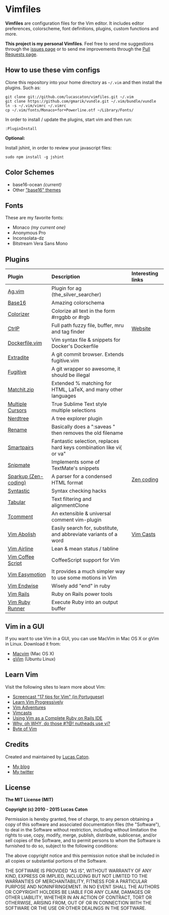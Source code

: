 # Vimfiles

**Vimfiles** are configuration files for the Vim editor. It includes editor preferences, colorscheme, font definitions, plugins, custom functions and more.

**This project is my personal Vimfiles**. Feel free to send me suggestions through the [issues page](https://github.com/lucascaton/vimfiles/issues/new) or to send me improvements through the [Pull Requests page](https://github.com/lucascaton/vimfiles/pulls).

## How to use these vim configs

Clone this repository into your home directory as `~/.vim` and then install the plugins. Such as:

    git clone git://github.com/lucascaton/vimfiles.git ~/.vim
    git clone https://github.com/gmarik/vundle.git ~/.vim/bundle/vundle
    ln -s ~/.vim/vimrc ~/.vimrc
    cp ~/.vim/fonts/Monaco+for+Powerline.otf ~/Library/Fonts/

In order to install / update the plugins, start vim and then run:

    :PluginInstall

**Optional:**

Install jshint, in order to review your javascript files:

    sudo npm install -g jshint

## Color Schemes

* base16-ocean *(current)*
* Other ["base16" themes](http://chriskempson.github.io/base16/)

## Fonts

These are my favorite fonts:

* Monaco *(my current one)*
* Anonymous Pro
* Inconsolata-dz
* Bitstream Vera Sans Mono

## Plugins

| Plugin                                                              | Description                                                         | Interesting links                  |
| :------------------------------------------------------------------ | :------------------------------------------------------------------ | :--------------------------------- |
| [Ag.vim](https://github.com/rking/ag.vim)                           | Plugin for ag (the_silver_searcher)                                 |                                    |
| [Base16](https://github.com/chriskempson/base16-vim)                | Amazing colorschema                                                 |                                    |
| [Colorizer](https://github.com/lilydjwg/colorizer)                  | Colorize all text in the form #rrggbb or #rgb                       |                                    |
| [CtrlP](https://github.com/kien/ctrlp.vim)                          | Full path fuzzy file, buffer, mru and tag finder                    | [Website](http://goo.gl/nUQ1lA)    |
| [Dockerfile.vim](https://github.com/ekalinin/Dockerfile.vim)        | Vim syntax file & snippets for Docker's Dockerfile                  |                                    |
| [Extradite](https://github.com/int3/vim-extradite)                  | A git commit browser. Extends fugitive.vim                          |                                    |
| [Fugitive](https://github.com/tpope/vim-fugitive)                   | A git wrapper so awesome, it should be illegal                      |                                    |
| [Matchit.zip](https://github.com/vim-scripts/matchit.zip)           | Extended % matching for HTML, LaTeX, and many other languages       |                                    |
| [Multiple Cursors](https://github.com/terryma/vim-multiple-cursors) | True Sublime Text style multiple selections                         |                                    |
| [Nerdtree](https://github.com/scrooloose/nerdtree)                  | A tree explorer plugin                                              |                                    |
| [Rename](https://github.com/danro/rename.vim)                       | Basically does a ":saveas <newfile>" then removes the old filename  |                                    |
| [Smartpairs](https://github.com/gorkunov/smartpairs.vim)            | Fantastic selection, replaces hard keys combination like vi{ or va" |                                    |
| [Snipmate](https://github.com/msanders/snipmate.vim)                | Implements some of TextMate's snippets                              |                                    |
| [Sparkup (Zen-coding)](https://github.com/rstacruz/sparkup)         | A parser for a condensed HTML format                                | [Zen coding](http://goo.gl/E4BVWd) |
| [Syntastic](https://github.com/scrooloose/syntastic)                | Syntax checking hacks                                               |                                    |
| [Tabular](https://github.com/godlygeek/tabular)                     | Text filtering and alignmentClone                                   |                                    |
| [Tcomment](https://github.com/tomtom/tcomment_vim)                  | An extensible & universal comment vim-plugin                        |                                    |
| [Vim Abolish](https://github.com/tpope/vim-abolish)                 | Easily search for, substitute, and abbreviate variants of a word    | [Vim Casts](http://goo.gl/CsfUJ6)  |
| [Vim Airline](https://github.com/bling/vim-airline)                 | Lean & mean status / tabline                                        |                                    |
| [Vim Coffee Script](https://github.com/kchmck/vim-coffee-script)    | CoffeeScript support for Vim                                        |                                    |
| [Vim Easymotion](https://github.com/Lokaltog/vim-easymotion/)       | It provides a much simpler way to use some motions in Vim           |                                    |
| [Vim Endwise](https://github.com/tpope/vim-endwise)                 | Wisely add "end" in ruby                                            |                                    |
| [Vim Rails](https://github.com/tpope/vim-rails)                     | Ruby on Rails power tools                                           |                                    |
| [Vim Ruby Runner](https://github.com/henrik/vim-ruby-runner)        | Execute Ruby into an output buffer                                  |                                    |

## Vim in a GUI

If you want to use Vim in a GUI, you can use MacVim in Mac OS X or gVim in Linux. Download it from:

* [Macvim](https://github.com/macvim-dev/macvim/releases) (Mac OS X)
* [gVim](https://apps.ubuntu.com/cat/applications/vim-gnome/) (Ubuntu Linux)

## Learn Vim

Visit the following sites to learn more about Vim:

* [Screencast "17 tips for Vim" (in Portuguese)](http://blog.lucascaton.com.br/?p=1081)
* [Learn Vim Progressively](http://yannesposito.com/Scratch/en/blog/Learn-Vim-Progressively/)
* [Vim Adventures](http://vim-adventures.com/)
* [Vimcasts](http://vimcasts.org)
* [Using Vim as a Complete Ruby on Rails IDE](http://biodegradablegeek.com/2007/12/using-vim-as-a-complete-ruby-on-rails-ide/)
* [Why, oh WHY, do those #?@! nutheads use vi?](http://www.viemu.com/a-why-vi-vim.html)
* [Byte of Vim](http://www.swaroopch.com/notes/Vim)

## Credits

Created and maintained by [Lucas Caton](https://lucascaton.com.br).

* [My blog](http://blog.lucascaton.com.br/)
* [My twitter](http://twitter.com/lucascaton)

## License

**The MIT License (MIT)**

**Copyright (c) 2010 - 2015 Lucas Caton**

Permission is hereby granted, free of charge, to any person obtaining a copy of this software and associated documentation files (the "Software"), to deal in the Software without restriction, including without limitation the rights to use, copy, modify, merge, publish, distribute, sublicense, and/or sell copies of the Software, and to permit persons to whom the Software is furnished to do so, subject to the following conditions:

The above copyright notice and this permission notice shall be included in all copies or substantial portions of the Software.

THE SOFTWARE IS PROVIDED "AS IS", WITHOUT WARRANTY OF ANY KIND, EXPRESS OR IMPLIED, INCLUDING BUT NOT LIMITED TO THE WARRANTIES OF MERCHANTABILITY, FITNESS FOR A PARTICULAR PURPOSE AND NONINFRINGEMENT. IN NO EVENT SHALL THE AUTHORS OR COPYRIGHT HOLDERS BE LIABLE FOR ANY CLAIM, DAMAGES OR OTHER LIABILITY, WHETHER IN AN ACTION OF CONTRACT, TORT OR OTHERWISE, ARISING FROM, OUT OF OR IN CONNECTION WITH THE SOFTWARE OR THE USE OR OTHER DEALINGS IN THE SOFTWARE.
